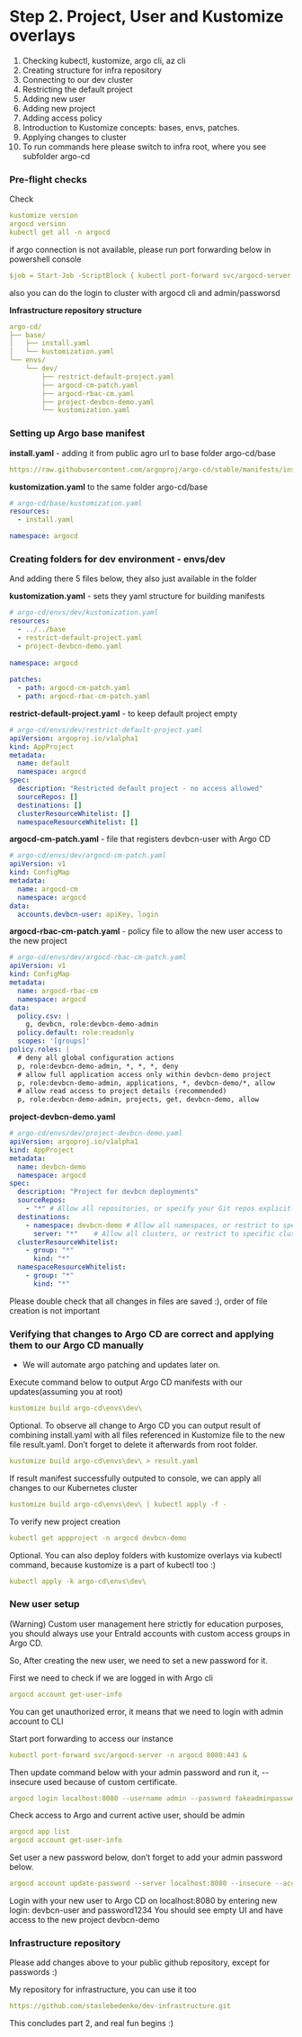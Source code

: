 # Step 2. Project, User and Kustomize overlays

1. Checking kubectl, kustomize, argo cli, az cli
2. Creating structure for infra repository
3. Connecting to our dev cluster
4. Restricting the default project
5. Adding new user
6. Adding new project
7. Adding access policy
8. Introduction to Kustomize concepts: bases, envs, patches.
9. Applying changes to cluster
10. To run commands here please switch to infra root, where you see subfolder argo-cd

### Pre-flight checks
Check 
```yaml
kustomize version
argocd version
kubectl get all -n argocd
```

if argo connection is not available, please run port forwarding below in powershell console
```yaml
$job = Start-Job -ScriptBlock { kubectl port-forward svc/argocd-server -n argocd 8080:443 }
```

also you can do the login to  cluster with argocd cli and admin/passworsd 

**Infrastructure repository structure**
```yaml
argo-cd/  
├── base/  
│   ├── install.yaml  
│   └── kustomization.yaml
└── envs/  
    └── dev/  
        ├── restrict-default-project.yaml  
        ├── argocd-cm-patch.yaml  
        ├── argocd-rbac-cm.yaml  
        ├── project-devbcn-demo.yaml  
        └── kustomization.yaml
```

### Setting up Argo base manifest

**install.yaml** - adding it from public agro url to base folder argo-cd/base
```yaml
https://raw.githubusercontent.com/argoproj/argo-cd/stable/manifests/install.yaml
```

**kustomization.yaml** to the same folder argo-cd/base
```yaml
# argo-cd/base/kustomization.yaml  
resources:  
  - install.yaml  

namespace: argocd
```

### Creating folders for dev environment - envs/dev

And adding there 5 files below, they also just available in the folder

**kustomization.yaml** - sets they yaml structure for building manifests
```yaml
# argo-cd/envs/dev/kustomization.yaml  
resources:  
  - ../../base  
  - restrict-default-project.yaml
  - project-devbcn-demo.yaml
  
namespace: argocd  
  
patches:  
  - path: argocd-cm-patch.yaml  
  - path: argocd-rbac-cm-patch.yaml  
```

**restrict-default-project.yaml** - to keep default project empty
```yaml
# argo-cd/envs/dev/restrict-default-project.yaml 
apiVersion: argoproj.io/v1alpha1  
kind: AppProject  
metadata:  
  name: default  
  namespace: argocd  
spec:  
  description: "Restricted default project - no access allowed"  
  sourceRepos: []  
  destinations: []  
  clusterResourceWhitelist: []  
  namespaceResourceWhitelist: []  
```

**argocd-cm-patch.yaml** - file that registers devbcn-user with Argo CD
```yaml
# argo-cd/envs/dev/argocd-cm-patch.yaml 
apiVersion: v1  
kind: ConfigMap  
metadata:  
  name: argocd-cm  
  namespace: argocd  
data:  
  accounts.devbcn-user: apiKey, login  
```

**argocd-rbac-cm-patch.yaml** - policy file to allow the new user access to the new project
```yaml
# argo-cd/envs/dev/argocd-rbac-cm-patch.yaml
apiVersion: v1  
kind: ConfigMap  
metadata:  
  name: argocd-rbac-cm  
  namespace: argocd  
data:  
  policy.csv: |  
    g, devbcn, role:devbcn-demo-admin  
  policy.default: role:readonly  
  scopes: '[groups]'  
policy.roles: |  
  # deny all global configuration actions  
  p, role:devbcn-demo-admin, *, *, *, deny  
  # allow full application access only within devbcn-demo project  
  p, role:devbcn-demo-admin, applications, *, devbcn-demo/*, allow  
  # allow read access to project details (recommended)  
  p, role:devbcn-demo-admin, projects, get, devbcn-demo, allow
```

**project-devbcn-demo.yaml**
```yaml
# argo-cd/envs/dev/project-devbcn-demo.yaml
apiVersion: argoproj.io/v1alpha1  
kind: AppProject  
metadata:  
  name: devbcn-demo  
  namespace: argocd  
spec:  
  description: "Project for devbcn deployments"  
  sourceRepos:  
    - "*" # Allow all repositories, or specify your Git repos explicitly  
  destinations:  
    - namespace: devbcn-demo # Allow all namespaces, or restrict to specific namespaces if needed  'https://your.git.repo/applications.git'
      server: "*"    # Allow all clusters, or restrict to specific clusters  
  clusterResourceWhitelist:  
    - group: "*"  
      kind: "*"  
  namespaceResourceWhitelist:  
    - group: "*"  
      kind: "*"  
```

Please double check that all changes in files are saved :), order of file creation is not important

### Verifying that changes to Argo CD are correct and applying them to our Argo CD manually

* We will automate argo patching and updates later on.

Execute command below to output Argo CD manifests with our updates(assuming you at root)
```yaml
kustomize build argo-cd\envs\dev\
```

Optional. To observe all change to Argo CD you can output result of combining install.yaml with all files referenced in Kustomize file to the new file result.yaml. 
Don’t forget to delete it afterwards from root folder.
```yaml
kustomize build argo-cd\envs\dev\ > result.yaml
```

If result manifest successfully outputed to console, we can apply all changes to our Kubernetes cluster
```yaml
kustomize build argo-cd\envs\dev\ | kubectl apply -f -  
```

To verify new project creation
```yaml
kubectl get appproject -n argocd devbcn-demo
```

Optional. You can also deploy folders with kustomize overlays via kubectl command, because kustomize is a part of kubectl too :)
```yaml
kubectl apply -k argo-cd\envs\dev\ 
```

### New user setup
(Warning) Custom user management here strictly for education purposes, you should always use your EntraId accounts with custom access groups in Argo CD.

So, After creating the new user, we need to set a new password for it.

First we need to check if we are logged in with Argo cli
```yaml
argocd account get-user-info
```

You can get unauthorized error, it means that we need to login with admin account to CLI

Start port forwarding to access our instance
```yaml
kubectl port-forward svc/argocd-server -n argocd 8080:443 &
```

Then update command below with your admin password and run it, --insecure used because of custom certificate.
```yaml
argocd login localhost:8080 --username admin --password fakeadminpassword  --insecure
```

Check access to Argo and current active user, should be admin
```yaml
argocd app list
argocd account get-user-info  
```

Set user a new password below, don’t forget to add your admin password below.
```yaml
argocd account update-password --server localhost:8080 --insecure --account devbcn-user --new-password password1234 --current-password fakeadminpassword
```

Login with your new user to Argo CD on localhost:8080 by entering new login: devbcn-user and password1234
You should see empty UI and have access to the new project devbcn-demo

### Infrastructure repository
Please add changes above to your public github repository, except for passwords :)

My repository for infrastructure, you can use it too
```yaml
https://github.com/staslebedenko/dev-infrastructure.git
```

This concludes part 2, and real fun begins :)
